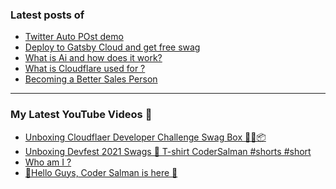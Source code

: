 ### Latest posts of 
<!-- BLOG-POST-LIST:START -->
- [Twitter Auto POst demo](https://thetechtopics.com/uncategorized/twitter-auto-post-demo/)
- [Deploy to Gatsby Cloud and get free swag](https://blog.codersalman.me/deploy-to-gatsby-cloud-and-get-free-swag)
- [What is Ai and how does it work?](https://thetechtopics.com/technology/what-is-ai-and-how-does-it-work/)
- [What is Cloudflare used for ?](https://blog.codersalman.me/what-is-cloudflare-used-for)
- [Becoming a Better Sales Person](https://thetechtopics.com/careers/becoming-a-better-sales-person/)
<!-- BLOG-POST-LIST:END -->

<hr>

### My Latest YouTube Videos 🌱
<!-- YOUTUBE:START -->
- [Unboxing Cloudflaer Developer Challenge Swag Box 🎉🎉📦](https://www.youtube.com/watch?v=pIVKh82vKUk)
- [Unboxing Devfest 2021 Swags  🎉  T-shirt  CoderSalman #shorts #short](https://www.youtube.com/watch?v=_R-d2t0wUFk)
- [Who am I ? ](https://www.youtube.com/watch?v=MpizTuUpH30)
- [👋Hello Guys, Coder Salman is here 🚀](https://www.youtube.com/watch?v=1LCjCbuz9Ro)
<!-- YOUTUBE:END -->
